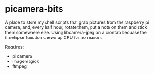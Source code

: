# picamera-bits

A place to store my shell scripts that grab pictures from the raspberry pi camera, and, every half hour, rotate them, put a note on them and stick them somewhere else. Using libcamera-jpeg on a crontab becuase the timelapse function chews up CPU for no reason.

Requires:
- pi camera
- imagemagick
- ffmpeg
